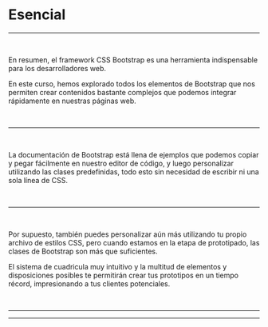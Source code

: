 # **Esencial**

---

<br>

En resumen, el framework CSS Bootstrap es una herramienta indispensable para los desarrolladores web.

En este curso, hemos explorado todos los elementos de Bootstrap que nos permiten crear contenidos bastante complejos que podemos integrar rápidamente en nuestras páginas web.

<br>

---

<br>

La documentación de Bootstrap está llena de ejemplos que podemos copiar y pegar fácilmente en nuestro editor de código, y luego personalizar utilizando las clases predefinidas, todo esto sin necesidad de escribir ni una sola línea de CSS.

<br>

---

<br>

Por supuesto, también puedes personalizar aún más utilizando tu propio archivo de estilos CSS, pero cuando estamos en la etapa de prototipado, las clases de Bootstrap son más que suficientes.

El sistema de cuadricula muy intuitivo y la multitud de elementos y disposiciones posibles te permitirán crear tus prototipos en un tiempo récord, impresionando a tus clientes potenciales.

<br>

---

---